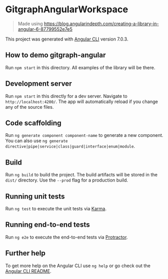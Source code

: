 # GitgraphAngularWorkspace

> Made using https://blog.angularindepth.com/creating-a-library-in-angular-6-87799552e7e5

This project was generated with [Angular CLI](https://github.com/angular/angular-cli) version 7.0.3.

## How to demo gitgraph-angular

Run `npm start` in this directory. All examples of the library will be there.

## Development server

Run `npm start` in this directly for a dev server. Navigate to `http://localhost:4200/`. The app will automatically reload if you change any of the source files.

## Code scaffolding

Run `ng generate component component-name` to generate a new component. You can also use `ng generate directive|pipe|service|class|guard|interface|enum|module`.

## Build

Run `ng build` to build the project. The build artifacts will be stored in the `dist/` directory. Use the `--prod` flag for a production build.

## Running unit tests

Run `ng test` to execute the unit tests via [Karma](https://karma-runner.github.io).

## Running end-to-end tests

Run `ng e2e` to execute the end-to-end tests via [Protractor](http://www.protractortest.org/).

## Further help

To get more help on the Angular CLI use `ng help` or go check out the [Angular CLI README](https://github.com/angular/angular-cli/blob/master/README.md).
